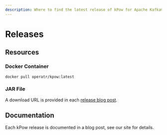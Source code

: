 ```yaml
---
description: Where to find the latest release of kPow for Apache Kafka®
---
```


# Releases

## Resources

### Docker Container

```
docker pull operatr/kpow:latest
```

### JAR File

A download URL is provided in each [release blog post](https://kpow.io/releases/).

## Documentation

Each kPow release is documented in a blog post, see our site for details.

